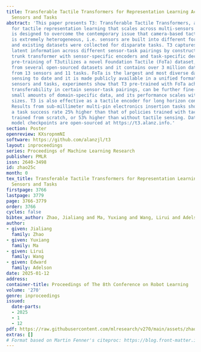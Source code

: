 ```yaml
---
title: Transferable Tactile Transformers for Representation Learning Across Diverse
  Sensors and Tasks
abstract: 'This paper presents T3: Transferable Tactile Transformers, a framework
  for tactile representation learning that scales across multi-sensors and multi-tasks.T3
  is designed to overcome the contemporary issue that camera-based tactile sensing
  is extremely heterogeneous, i.e. sensors are built into different form factors,
  and existing datasets were collected for disparate tasks. T3 captures the shared
  latent information across different sensor-task pairings by constructing a shared
  trunk transformer with sensor-specific encoders and task-specific decoders. The
  pre-training of T3utilizes a novel Foundation Tactile (FoTa) dataset, which is aggregated
  from several open-sourced datasets and it contains over 3 million data points gathered
  from 13 sensors and 11 tasks. FoTa is the largest and most diverse dataset in tactile
  sensing to date and it is made publicly available in a unified format. Across various
  sensors and tasks, experiments show that T3 pre-trained with FoTa achieved zero-shot
  transferability in certain sensor-task pairings, can be further fine-tuned with
  small amounts of domain-specific data, and its performance scales with bigger network
  sizes. T3 is also effective as a tactile encoder for long horizon contact-rich manipulation.
  Results from sub-millimeter multi-pin electronics insertion tasks show that T3 achieved
  a task success rate 25% higher than that of policies trained with tactile encoders
  trained from scratch, or 53% higher than without tactile sensing. Data, code, and
  model checkpoints are open-sourced at https://t3.alanz.info.'
section: Poster
openreview: KXsropnmNI
software: https://github.com/alanzjl/t3
layout: inproceedings
series: Proceedings of Machine Learning Research
publisher: PMLR
issn: 2640-3498
id: zhao25c
month: 0
tex_title: Transferable Tactile Transformers for Representation Learning Across Diverse
  Sensors and Tasks
firstpage: 3766
lastpage: 3779
page: 3766-3779
order: 3766
cycles: false
bibtex_author: Zhao, Jialiang and Ma, Yuxiang and Wang, Lirui and Adelson, Edward
author:
- given: Jialiang
  family: Zhao
- given: Yuxiang
  family: Ma
- given: Lirui
  family: Wang
- given: Edward
  family: Adelson
date: 2025-01-12
address:
container-title: Proceedings of The 8th Conference on Robot Learning
volume: '270'
genre: inproceedings
issued:
  date-parts:
  - 2025
  - 1
  - 12
pdf: https://raw.githubusercontent.com/mlresearch/v270/main/assets/zhao25c/zhao25c.pdf
extras: []
# Format based on Martin Fenner's citeproc: https://blog.front-matter.io/posts/citeproc-yaml-for-bibliographies/
---
```

